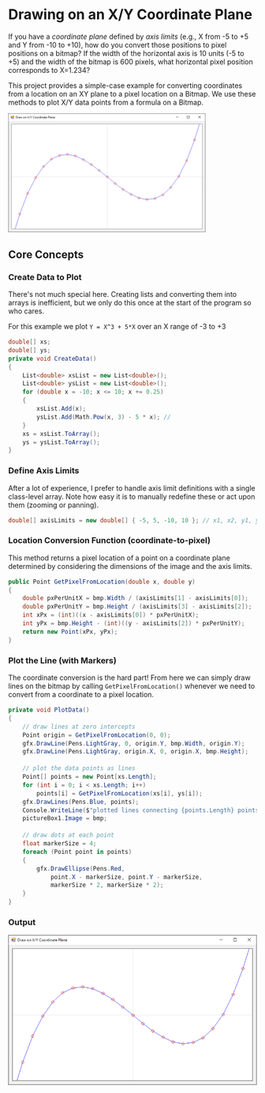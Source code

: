 # Drawing on an X/Y Coordinate Plane
If you have a _coordinate plane_ defined by _axis limits_ (e.g., X from -5 to +5 and Y from -10 to +10), how do you convert those positions to pixel positions on a bitmap? If the width of the horizontal axis is 10 units (-5 to +5) and the width of the bitmap is 600 pixels, what horizontal pixel position corresponds to X=1.234?

This project provides a simple-case example for converting coordinates from a location on an XY plane to a pixel location on a Bitmap. We use these methods to plot X/Y data points from a formula on a Bitmap.

<a href="screenshot.png"><img src="screenshot.png" width="400"></a>

## Core Concepts

### Create Data to Plot
There's not much special here. Creating lists and converting them into arrays is inefficient, but we only do this once at the start of the program so who cares.

For this example we plot `Y = X^3 + 5*X` over an X range of -3 to +3

```cs
double[] xs;
double[] ys;
private void CreateData()
{
    List<double> xsList = new List<double>();
    List<double> ysList = new List<double>();
    for (double x = -10; x <= 10; x += 0.25)
    {
        xsList.Add(x);
        ysList.Add(Math.Pow(x, 3) - 5 * x); //
    }
    xs = xsList.ToArray();
    ys = ysList.ToArray();
}
```

### Define Axis Limits
After a lot of experience, I prefer to handle axis limit definitions with a single class-level array. Note how easy it is to manually redefine these or act upon them (zooming or panning).

```cs
double[] axisLimits = new double[] { -5, 5, -10, 10 }; // x1, x2, y1, y2
```

### Location Conversion Function (coordinate-to-pixel)
This method returns a pixel location of a point on a coordinate plane determined by considering the dimensions of the image and the axis limits.

```cs
public Point GetPixelFromLocation(double x, double y)
{
    double pxPerUnitX = bmp.Width / (axisLimits[1] - axisLimits[0]);
    double pxPerUnitY = bmp.Height / (axisLimits[3] - axisLimits[2]);
    int xPx = (int)((x - axisLimits[0]) * pxPerUnitX);
    int yPx = bmp.Height - (int)((y - axisLimits[2]) * pxPerUnitY);
    return new Point(xPx, yPx);
}
```

### Plot the Line (with Markers)
The coordinate conversion is the hard part! From here we can simply draw lines on the bitmap by calling `GetPixelFromLocation()` whenever we need to convert from a coordinate to a pixel location.
```cs
private void PlotData()
{
    // draw lines at zero intercepts
    Point origin = GetPixelFromLocation(0, 0);
    gfx.DrawLine(Pens.LightGray, 0, origin.Y, bmp.Width, origin.Y);
    gfx.DrawLine(Pens.LightGray, origin.X, 0, origin.X, bmp.Height);

    // plot the data points as lines
    Point[] points = new Point[xs.Length];
    for (int i = 0; i < xs.Length; i++)
        points[i] = GetPixelFromLocation(xs[i], ys[i]);
    gfx.DrawLines(Pens.Blue, points);
    Console.WriteLine($"plotted lines connecting {points.Length} points");
    pictureBox1.Image = bmp;

    // draw dots at each point
    float markerSize = 4;
    foreach (Point point in points)
    {
        gfx.DrawEllipse(Pens.Red, 
            point.X - markerSize, point.Y - markerSize, 
            markerSize * 2, markerSize * 2);
    }
}
```

### Output
![](screenshot.png)
